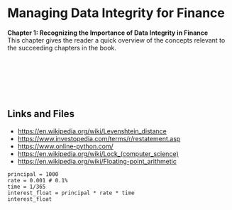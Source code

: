 # Managing Data Integrity for Finance

**Chapter 1: Recognizing the Importance of Data Integrity in Finance** <br />
This chapter gives the reader a quick overview of the concepts relevant to the succeeding chapters in the book.

<br />
<br />
<br />
<br />
<br />

## Links and Files

- https://en.wikipedia.org/wiki/Levenshtein_distance
- https://www.investopedia.com/terms/r/restatement.asp
- https://www.online-python.com/
- https://en.wikipedia.org/wiki/Lock_(computer_science)
- https://en.wikipedia.org/wiki/Floating-point_arithmetic

```
principal = 1000
rate = 0.001 # 0.1%
time = 1/365
interest_float = principal * rate * time
interest_float
```
